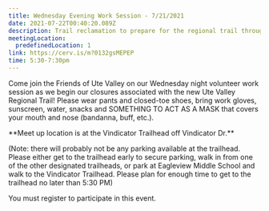 ```yaml
---
title: Wednesday Evening Work Session - 7/21/2021
date: 2021-07-22T00:40:20.089Z
description: Trail reclamation to prepare for the regional trail through Ute Valley Park.
meetingLocation:
  predefinedLocation: 1
link: https://cerv.is/m?0132gsMEPEP
time: 5:30-7:30pm
---
```

Come join the Friends of Ute Valley on our Wednesday night volunteer work session as we begin our closures associated with the new Ute Valley Regional Trail! Please wear pants and closed-toe shoes, bring work gloves, sunscreen, water, snacks and SOMETHING TO ACT AS A MASK that covers your mouth and nose (bandanna, buff, etc.).

\*\*Meet up location is at the Vindicator Trailhead off Vindicator Dr.\*\*

(Note: there will probably not be any parking available at the trailhead. Please either get to the trailhead early to secure parking, walk in from one of the other designated trailheads, or park at Eagleview Middle School and walk to the Vindicator Trailhead. Please plan for enough time to get to the trailhead no later than 5:30 PM)

You must register to participate in this event.